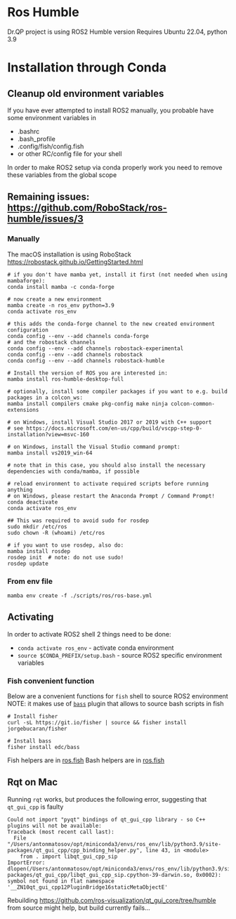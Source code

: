 # Ros Humble

Dr.QP project is using ROS2 Humble version
Requires Ubuntu 22.04, python 3.9

# Installation through Conda

## Cleanup old environment variables

If you have ever attempted to install ROS2 manually, you probable have some environment variables in
 - .bashrc
 - .bash_profile
 - .config/fish/config.fish
 - or other RC/config file for your shell

In order to make ROS2 setup via conda properly work you need to remove these variables from the global scope

## Remaining issues: https://github.com/RoboStack/ros-humble/issues/3

### Manually
The macOS installation is using RoboStack
https://robostack.github.io/GettingStarted.html

```
# if you don't have mamba yet, install it first (not needed when using mambaforge):
conda install mamba -c conda-forge

# now create a new environment
mamba create -n ros_env python=3.9
conda activate ros_env

# this adds the conda-forge channel to the new created environment configuration 
conda config --env --add channels conda-forge
# and the robostack channels
conda config --env --add channels robostack-experimental
conda config --env --add channels robostack
conda config --env --add channels robostack-humble

# Install the version of ROS you are interested in:
mamba install ros-humble-desktop-full

# optionally, install some compiler packages if you want to e.g. build packages in a colcon_ws:
mamba install compilers cmake pkg-config make ninja colcon-common-extensions

# on Windows, install Visual Studio 2017 or 2019 with C++ support 
# see https://docs.microsoft.com/en-us/cpp/build/vscpp-step-0-installation?view=msvc-160

# on Windows, install the Visual Studio command prompt:
mamba install vs2019_win-64

# note that in this case, you should also install the necessary dependencies with conda/mamba, if possible

# reload environment to activate required scripts before running anything
# on Windows, please restart the Anaconda Prompt / Command Prompt!
conda deactivate
conda activate ros_env

## This was required to avoid sudo for rosdep
sudo mkdir /etc/ros
sudo chown -R (whoami) /etc/ros

# if you want to use rosdep, also do:
mamba install rosdep
rosdep init  # note: do not use sudo!
rosdep update
```

### From env file

`mamba env create -f ./scripts/ros/ros-base.yml`


## Activating

In order to activate ROS2 shell 2 things need to be done:
 - `conda activate ros_env` - activate conda environment 
 - `source $CONDA_PREFIX/setup.bash` - source ROS2 specific environment variables 

### Fish convenient function

Below are a convenient functions for `fish` shell to source ROS2 environment
NOTE: it makes use of [`bass`](https://github.com/edc/bass) plugin that allows to source bash scripts in fish

```
# Install fisher
curl -sL https://git.io/fisher | source && fisher install jorgebucaran/fisher

# Install bass
fisher install edc/bass
```

Fish helpers are in [ros.fish](./ros.fish)
Bash helpers are in [ros.fish](./ros.sh)



## Rqt on Mac

Running `rqt` works, but produces the following error, suggesting that `qt_gui_cpp` is faulty
```
Could not import "pyqt" bindings of qt_gui_cpp library - so C++ plugins will not be available:
Traceback (most recent call last):
  File "/Users/antonmatosov/opt/miniconda3/envs/ros_env/lib/python3.9/site-packages/qt_gui_cpp/cpp_binding_helper.py", line 43, in <module>
    from . import libqt_gui_cpp_sip
ImportError: dlopen(/Users/antonmatosov/opt/miniconda3/envs/ros_env/lib/python3.9/site-packages/qt_gui_cpp/libqt_gui_cpp_sip.cpython-39-darwin.so, 0x0002): symbol not found in flat namespace '__ZN10qt_gui_cpp12PluginBridge16staticMetaObjectE'
```

Rebuilding https://github.com/ros-visualization/qt_gui_core/tree/humble from source might help, but build currently fails...
